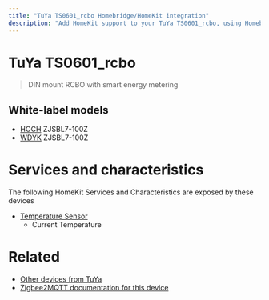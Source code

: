 ```yaml
---
title: "TuYa TS0601_rcbo Homebridge/HomeKit integration"
description: "Add HomeKit support to your TuYa TS0601_rcbo, using Homebridge, Zigbee2MQTT and homebridge-z2m."
---
```

<!---
This file has been GENERATED using src/docgen/docgen.ts
DO NOT EDIT THIS FILE MANUALLY!
-->
# TuYa TS0601_rcbo
> DIN mount RCBO with smart energy metering


## White-label models
* [HOCH](../index.md#hoch) ZJSBL7-100Z
* [WDYK](../index.md#wdyk) ZJSBL7-100Z

# Services and characteristics
The following HomeKit Services and Characteristics are exposed by
these devices

* [Temperature Sensor](../../sensors.md)
  * Current Temperature


# Related
* [Other devices from TuYa](../index.md#tuya)
* [Zigbee2MQTT documentation for this device](https://www.zigbee2mqtt.io/devices/TS0601_rcbo.html)